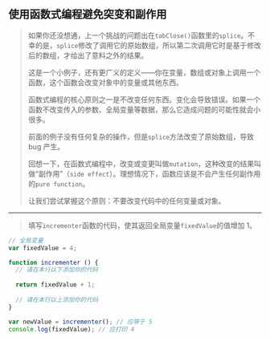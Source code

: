 ## 使用函数式编程避免突变和副作用

> 如果你还没想通，上一个挑战的问题出在`tabClose()`函数里的`splice`。不幸的是，`splice`修改了调用它的原始数组，所以第二次调用它时是基于修改后的数组，才给出了意料之外的结果。
>
> 这是一个小例子，还有更广义的定义——你在变量，数组或对象上调用一个函数，这个函数会改变对象中的变量或其他东西。
>
> 函数式编程的核心原则之一是不改变任何东西。变化会导致错误。如果一个函数不改变传入的参数、全局变量等数据，那么它造成问题的可能性就会小很多。
>
> 前面的例子没有任何复杂的操作，但是`splice`方法改变了原始数组，导致 bug 产生。
>
> 回想一下，在函数式编程中，改变或变更叫做`mutation`，这种改变的结果叫做“副作用”（`side effect`）。理想情况下，函数应该是不会产生任何副作用的`pure function`。
>
> 让我们尝试掌握这个原则：不要改变代码中的任何变量或对象。

---

> 填写`incrementer`函数的代码，使其返回全局变量`fixedValue`的值增加 1。

```js
// 全局变量
var fixedValue = 4;

function incrementer () {
  // 请在本行以下添加你的代码
  
  return fixedValue + 1;
  
  // 请在本行以上添加你的代码
}

var newValue = incrementer(); // 应等于 5
console.log(fixedValue); // 应打印 4
```

